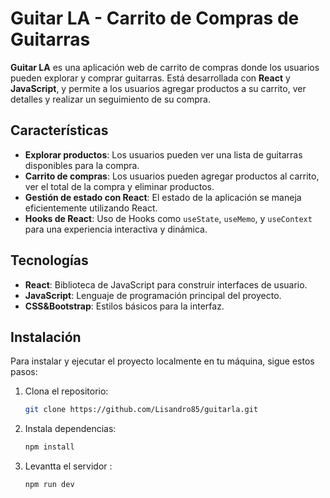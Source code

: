 # Guitar LA - Carrito de Compras de Guitarras

**Guitar LA** es una aplicación web de carrito de compras donde los usuarios pueden explorar y comprar guitarras. Está desarrollada con **React** y **JavaScript**, y permite a los usuarios agregar productos a su carrito, ver detalles y realizar un seguimiento de su compra.

## Características

- **Explorar productos**: Los usuarios pueden ver una lista de guitarras disponibles para la compra.
- **Carrito de compras**: Los usuarios pueden agregar productos al carrito, ver el total de la compra y eliminar productos.
- **Gestión de estado con React**: El estado de la aplicación se maneja eficientemente utilizando React.
- **Hooks de React**: Uso de Hooks como `useState`, `useMemo`, y `useContext` para una experiencia interactiva y dinámica.

## Tecnologías

- **React**: Biblioteca de JavaScript para construir interfaces de usuario.
- **JavaScript**: Lenguaje de programación principal del proyecto.
- **CSS&Bootstrap**: Estilos básicos para la interfaz.

## Instalación

Para instalar y ejecutar el proyecto localmente en tu máquina, sigue estos pasos:

1. Clona el repositorio:
   ```bash
   git clone https://github.com/Lisandro85/guitarla.git

2. Instala dependencias:
   ```bash
   npm install

3. Levantta el servidor :
   ```bash
   npm run dev
